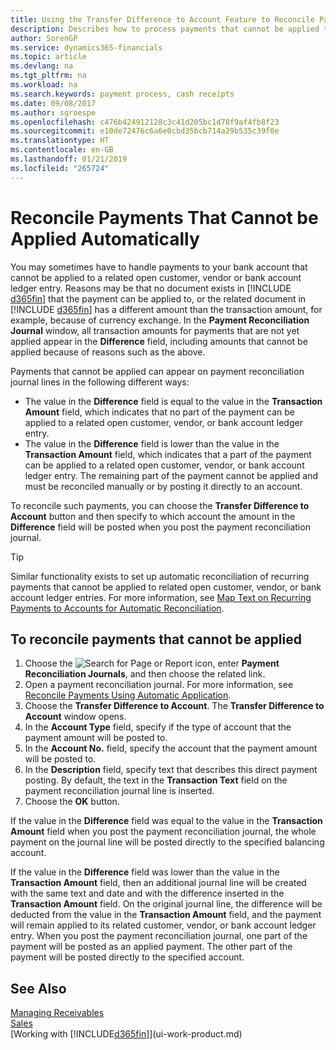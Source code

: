 ```yaml
---
title: Using the Transfer Difference to Account Feature to Reconcile Payments | Microsoft Docs'
description: Describes how to process payments that cannot be applied to a document, for example, when an exchange rate causes amounts to differ.
author: SorenGP
ms.service: dynamics365-financials
ms.topic: article
ms.devlang: na
ms.tgt_pltfrm: na
ms.workload: na
ms.search.keywords: payment process, cash receipts
ms.date: 09/08/2017
ms.author: sgroespe
ms.openlocfilehash: c476b424912128c3c41d205bc1d78f9af4fb8f23
ms.sourcegitcommit: e10de72476c6a6e0cbd35bcb714a29b535c39f0e
ms.translationtype: HT
ms.contentlocale: en-GB
ms.lasthandoff: 01/21/2019
ms.locfileid: "265724"
---
```

# <a name="reconcile-payments-that-cannot-be-applied-automatically"></a>Reconcile Payments That Cannot be Applied Automatically
You may sometimes have to handle payments to your bank account that cannot be applied to a related open customer, vendor or bank account ledger entry. Reasons may be that no document exists in [!INCLUDE [d365fin](includes/d365fin_md.md)] that the payment can be applied to, or the related document in [!INCLUDE [d365fin](includes/d365fin_md.md)] has a different amount than the transaction amount, for example, because of currency exchange. In the **Payment Reconciliation Journal** window, all transaction amounts for payments that are not yet applied appear in the **Difference** field, including amounts that cannot be applied because of reasons such as the above.

Payments that cannot be applied can appear on payment reconciliation journal lines in the following different ways:

* The value in the **Difference** field is equal to the value in the **Transaction Amount** field, which indicates that no part of the payment can be applied to a related open customer, vendor, or bank account ledger entry.
* The value in the **Difference** field is lower than the value in the **Transaction Amount** field, which indicates that a part of the payment can be applied to a related open customer, vendor, or bank account ledger entry. The remaining part of the payment cannot be applied and must be reconciled manually or by posting it directly to an account.

To reconcile such payments, you can choose the **Transfer Difference to Account** button and then specify to which account the amount in the **Difference** field will be posted when you post the payment reconciliation journal.

> [!TIP]  
>   Similar functionality exists to set up automatic reconciliation of recurring payments that cannot be applied to related open customer, vendor, or bank account ledger entries. For more information, see [Map Text on Recurring Payments to Accounts for Automatic Reconciliation](receivables-how-map-text-recurring-payments-accounts-auto-reconcilliation.md).

## <a name="to-reconcile-payments-that-cannot-be-applied"></a>To reconcile payments that cannot be applied
1. Choose the ![Search for Page or Report](media/ui-search/search_small.png "Search for Page or Report icon") icon, enter **Payment Reconciliation Journals**, and then choose the related link.
2. Open a payment reconciliation journal. For more information, see [Reconcile Payments Using Automatic Application](receivables-how-reconcile-payments-auto-application.md).
3. Choose the **Transfer Difference to Account**. The **Transfer Difference to Account** window opens.
4. In the **Account Type** field, specify if the type of account that the payment amount will be posted to.
5. In the **Account No.** field, specify the account that the payment amount will be posted to.
6. In the **Description** field, specify text that describes this direct payment posting. By default, the text in the **Transaction Text** field on the payment reconciliation journal line is inserted.
7. Choose the **OK** button.

If the value in the **Difference** field was equal to the value in the **Transaction Amount** field when you post the payment reconciliation journal, the whole payment on the journal line will be posted directly to the specified balancing account.

If the value in the **Difference** field was lower than the value in the **Transaction Amount** field, then an additional journal line will be created with the same text and date and with the difference inserted in the **Transaction Amount** field. On the original journal line, the difference will be deducted from the value in the **Transaction Amount** field, and the payment will remain applied to its related customer, vendor, or bank account ledger entry. When you post the payment reconciliation journal, one part of the payment will be posted as an applied payment. The other part of the payment will be posted directly to the specified account.

## <a name="see-also"></a>See Also
[Managing Receivables](receivables-manage-receivables.md)  
[Sales](sales-manage-sales.md)  
[Working with [!INCLUDE[d365fin](includes/d365fin_md.md)]](ui-work-product.md)
